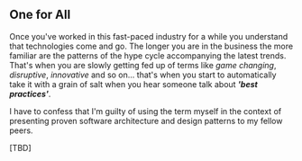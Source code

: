 ## One for All

Once you've worked in this fast-paced industry for a while you understand that technologies come and go. The longer you are in the business the more familiar are the patterns of the hype cycle accompanying the latest trends. That's when you are slowly getting fed up of terms like *game changing*, *disruptive*, *innovative* and so on... that's when you start to automatically take it with a grain of salt when you hear someone talk about **_'best practices'_**.

I have to confess that I'm guilty of using the term myself in the context of presenting proven software architecture and design patterns to my fellow peers. 

[TBD]
